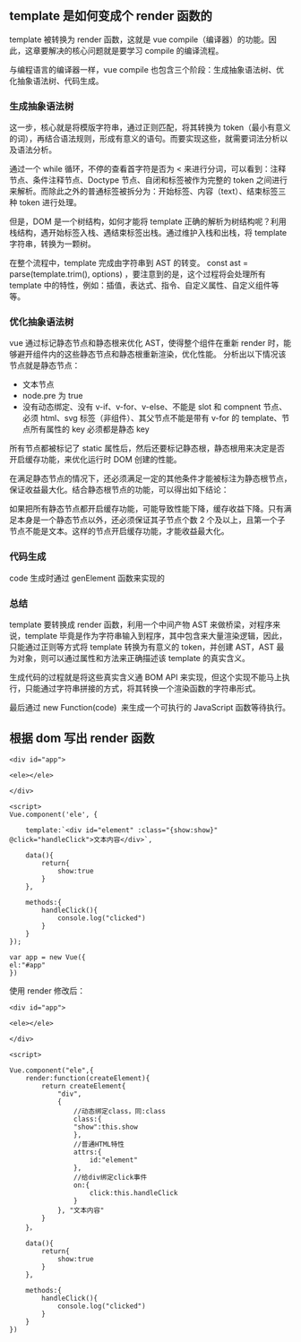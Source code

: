 ## template 是如何变成个 render 函数的

template 被转换为 render 函数，这就是 vue compile（编译器）的功能。因此，这章要解决的核心问题就是要学习 compile 的编译流程。

与编程语言的编译器一样，vue compile 也包含三个阶段：生成抽象语法树、优化抽象语法树、代码生成。

### 生成抽象语法树

这一步，核心就是将模版字符串，通过正则匹配，将其转换为 token（最小有意义的词），再结合语法规则，形成有意义的语句。而要实现这些，就需要词法分析以及语法分析。

通过一个 while 循环，不停的查看首字符是否为 < 来进行分词，可以看到：注释节点、条件注释节点、Doctype 节点、自闭和标签被作为完整的 token 之间进行来解析。而除此之外的普通标签被拆分为：开始标签、内容（text）、结束标签三种 token 进行处理。

但是，DOM 是一个树结构，如何才能将 template 正确的解析为树结构呢？利用栈结构，遇开始标签入栈、遇结束标签出栈。通过维护入栈和出栈，将 template 字符串，转换为一颗树。

在整个流程中，template 完成由字符串到 AST 的转变。 const ast = parse(template.trim(), options) ，要注意到的是，这个过程将会处理所有 template 中的特性，例如：插值，表达式、指令、自定义属性、自定义组件等等。

### 优化抽象语法树

vue 通过标记静态节点和静态根来优化 AST，使得整个组件在重新 render 时，能够避开组件内的这些静态节点和静态根重新渲染，优化性能。
分析出以下情况该节点就是静态节点：

- 文本节点
- node.pre 为 true
- 没有动态绑定、没有 v-if、v-for、v-else、不能是 slot 和 compnent 节点、必须 html、svg 标签（非组件）、其父节点不能是带有 v-for 的 template、节点所有属性的 key 必须都是静态 key

所有节点都被标记了 static 属性后，然后还要标记静态根，静态根用来决定是否开启缓存功能，来优化运行时 DOM 创建的性能。

在满足静态节点的情况下，还必须满足一定的其他条件才能被标注为静态根节点，保证收益最大化。结合静态根节点的功能，可以得出如下结论：

如果把所有静态节点都开启缓存功能，可能导致性能下降，缓存收益下降。只有满足本身是一个静态节点以外，还必须保证其子节点个数 2 个及以上，且第一个子节点不能是文本。这样的节点开启缓存功能，才能收益最大化。

### 代码生成

code 生成时通过 genElement 函数来实现的

### 总结

template 要转换成 render 函数，利用一个中间产物 AST 来做桥梁，对程序来说，template 毕竟是作为字符串输入到程序，其中包含来大量渲染逻辑，因此，只能通过正则等方式将 template 转换为有意义的 token，并创建 AST，AST 最为对象，则可以通过属性和方法来正确描述该 template 的真实含义。

生成代码的过程就是将这些真实含义通 BOM API 来实现，但这个实现不能马上执行，只能通过字符串拼接的方式，将其转换一个渲染函数的字符串形式。

最后通过 new Function(code)  来生成一个可执行的 JavaScript 函数等待执行。

## 根据 dom 写出 render 函数

```vue
<div id="app">

<ele></ele>

</div>

<script>
Vue.component('ele', {

    template:`<div id="element" :class="{show:show}" @click="handleClick">文本内容</div>`,

    data(){
        return{
            show:true
        }
    },

    methods:{
        handleClick(){
            console.log("clicked")
        }
    }
});

var app = new Vue({
el:"#app"
})

```

使用 render 修改后：

```vue
<div id="app">

<ele></ele>

</div>

<script>

Vue.component("ele",{
    render:function(createElement){
        return createElement{
            "div",
            {
                //动态绑定class，同:class
                class:{
                "show":this.show
                },
                //普通HTML特性
                attrs:{
                    id:"element"
                },
                //给div绑定click事件
                on:{
                    click:this.handleClick
                }
            }, "文本内容"
        }
    }，

    data(){
        return{
            show:true
        }
    },

    methods:{
        handleClick(){
            console.log("clicked")
        }
    }
})
```
